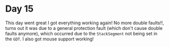 # Day 15
This day went great I got everything working again! No more double faults!!,
turns out it was due to a general protection fault (which don't cause
double faults anymore), which occurred due to the `StackSegment` not
being set in the `GDT`. I also got mouse support working!
